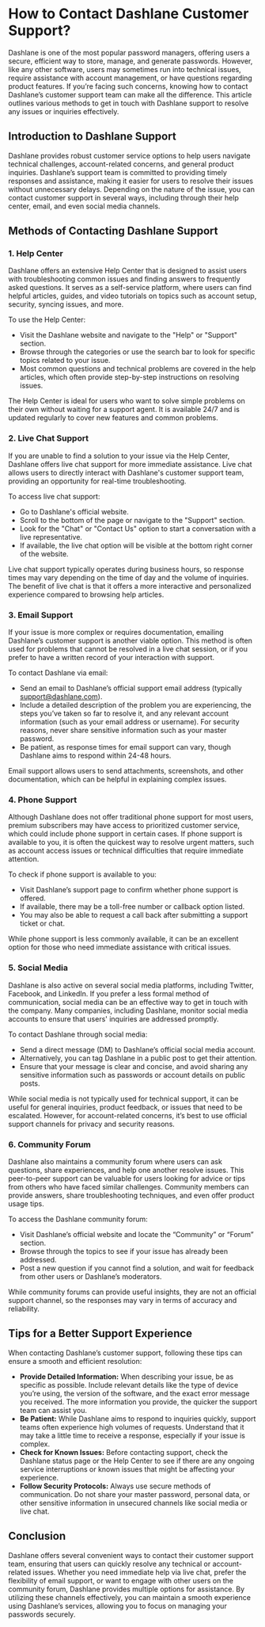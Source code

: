 How to Contact Dashlane Customer Support?
==========================================

Dashlane is one of the most popular password managers, offering users a secure, efficient way to store, manage, and generate passwords. However, like any other software, users may sometimes run into technical issues, require assistance with account management, or have questions regarding product features. If you’re facing such concerns, knowing how to contact Dashlane’s customer support team can make all the difference. This article outlines various methods to get in touch with Dashlane support to resolve any issues or inquiries effectively.

Introduction to Dashlane Support
--------------------------------

Dashlane provides robust customer service options to help users navigate technical challenges, account-related concerns, and general product inquiries. Dashlane’s support team is committed to providing timely responses and assistance, making it easier for users to resolve their issues without unnecessary delays. Depending on the nature of the issue, you can contact customer support in several ways, including through their help center, email, and even social media channels.

Methods of Contacting Dashlane Support
--------------------------------------

### 1. **Help Center**

Dashlane offers an extensive Help Center that is designed to assist users with troubleshooting common issues and finding answers to frequently asked questions. It serves as a self-service platform, where users can find helpful articles, guides, and video tutorials on topics such as account setup, security, syncing issues, and more.

To use the Help Center:
- Visit the Dashlane website and navigate to the "Help" or "Support" section.
- Browse through the categories or use the search bar to look for specific topics related to your issue.
- Most common questions and technical problems are covered in the help articles, which often provide step-by-step instructions on resolving issues.

The Help Center is ideal for users who want to solve simple problems on their own without waiting for a support agent. It is available 24/7 and is updated regularly to cover new features and common problems.

### 2. **Live Chat Support**

If you are unable to find a solution to your issue via the Help Center, Dashlane offers live chat support for more immediate assistance. Live chat allows users to directly interact with Dashlane's customer support team, providing an opportunity for real-time troubleshooting.

To access live chat support:
- Go to Dashlane's official website.
- Scroll to the bottom of the page or navigate to the "Support" section.
- Look for the "Chat" or "Contact Us" option to start a conversation with a live representative.
- If available, the live chat option will be visible at the bottom right corner of the website.

Live chat support typically operates during business hours, so response times may vary depending on the time of day and the volume of inquiries. The benefit of live chat is that it offers a more interactive and personalized experience compared to browsing help articles.

### 3. **Email Support**

If your issue is more complex or requires documentation, emailing Dashlane’s customer support is another viable option. This method is often used for problems that cannot be resolved in a live chat session, or if you prefer to have a written record of your interaction with support.

To contact Dashlane via email:
- Send an email to Dashlane’s official support email address (typically support@dashlane.com).
- Include a detailed description of the problem you are experiencing, the steps you’ve taken so far to resolve it, and any relevant account information (such as your email address or username). For security reasons, never share sensitive information such as your master password.
- Be patient, as response times for email support can vary, though Dashlane aims to respond within 24-48 hours.

Email support allows users to send attachments, screenshots, and other documentation, which can be helpful in explaining complex issues.

### 4. **Phone Support**

Although Dashlane does not offer traditional phone support for most users, premium subscribers may have access to prioritized customer service, which could include phone support in certain cases. If phone support is available to you, it is often the quickest way to resolve urgent matters, such as account access issues or technical difficulties that require immediate attention.

To check if phone support is available to you:
- Visit Dashlane’s support page to confirm whether phone support is offered.
- If available, there may be a toll-free number or callback option listed.
- You may also be able to request a call back after submitting a support ticket or chat.

While phone support is less commonly available, it can be an excellent option for those who need immediate assistance with critical issues.

### 5. **Social Media**

Dashlane is also active on several social media platforms, including Twitter, Facebook, and LinkedIn. If you prefer a less formal method of communication, social media can be an effective way to get in touch with the company. Many companies, including Dashlane, monitor social media accounts to ensure that users' inquiries are addressed promptly.

To contact Dashlane through social media:
- Send a direct message (DM) to Dashlane’s official social media account.
- Alternatively, you can tag Dashlane in a public post to get their attention.
- Ensure that your message is clear and concise, and avoid sharing any sensitive information such as passwords or account details on public posts.

While social media is not typically used for technical support, it can be useful for general inquiries, product feedback, or issues that need to be escalated. However, for account-related concerns, it’s best to use official support channels for privacy and security reasons.

### 6. **Community Forum**

Dashlane also maintains a community forum where users can ask questions, share experiences, and help one another resolve issues. This peer-to-peer support can be valuable for users looking for advice or tips from others who have faced similar challenges. Community members can provide answers, share troubleshooting techniques, and even offer product usage tips.

To access the Dashlane community forum:
- Visit Dashlane’s official website and locate the “Community” or “Forum” section.
- Browse through the topics to see if your issue has already been addressed.
- Post a new question if you cannot find a solution, and wait for feedback from other users or Dashlane’s moderators.

While community forums can provide useful insights, they are not an official support channel, so the responses may vary in terms of accuracy and reliability.

Tips for a Better Support Experience
-----------------------------------

When contacting Dashlane’s customer support, following these tips can ensure a smooth and efficient resolution:

- **Provide Detailed Information:** When describing your issue, be as specific as possible. Include relevant details like the type of device you’re using, the version of the software, and the exact error message you received. The more information you provide, the quicker the support team can assist you.
- **Be Patient:** While Dashlane aims to respond to inquiries quickly, support teams often experience high volumes of requests. Understand that it may take a little time to receive a response, especially if your issue is complex.
- **Check for Known Issues:** Before contacting support, check the Dashlane status page or the Help Center to see if there are any ongoing service interruptions or known issues that might be affecting your experience.
- **Follow Security Protocols:** Always use secure methods of communication. Do not share your master password, personal data, or other sensitive information in unsecured channels like social media or live chat.

Conclusion
----------

Dashlane offers several convenient ways to contact their customer support team, ensuring that users can quickly resolve any technical or account-related issues. Whether you need immediate help via live chat, prefer the flexibility of email support, or want to engage with other users on the community forum, Dashlane provides multiple options for assistance. By utilizing these channels effectively, you can maintain a smooth experience using Dashlane’s services, allowing you to focus on managing your passwords securely.


